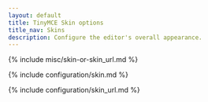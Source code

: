 ```yaml
---
layout: default
title: TinyMCE Skin options
title_nav: Skins
description: Configure the editor's overall appearance.
---
```


{% include misc/skin-or-skin_url.md %}

{% include configuration/skin.md %}

{% include configuration/skin_url.md %}